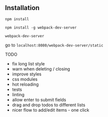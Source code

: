 ## Installation

`npm install`

`npm install -g webpack-dev-server`

`webpack-dev-server`

go to `localhost:8080/webpack-dev-server/static`

TODO

- fix long list style
- warn when deleting / closing
- improve styles
- css modules
- hot reloading
- tests
- linting
- allow enter to submit fields
- drag and drop todos to different lists
- nicer flow to add/edit items - one click
